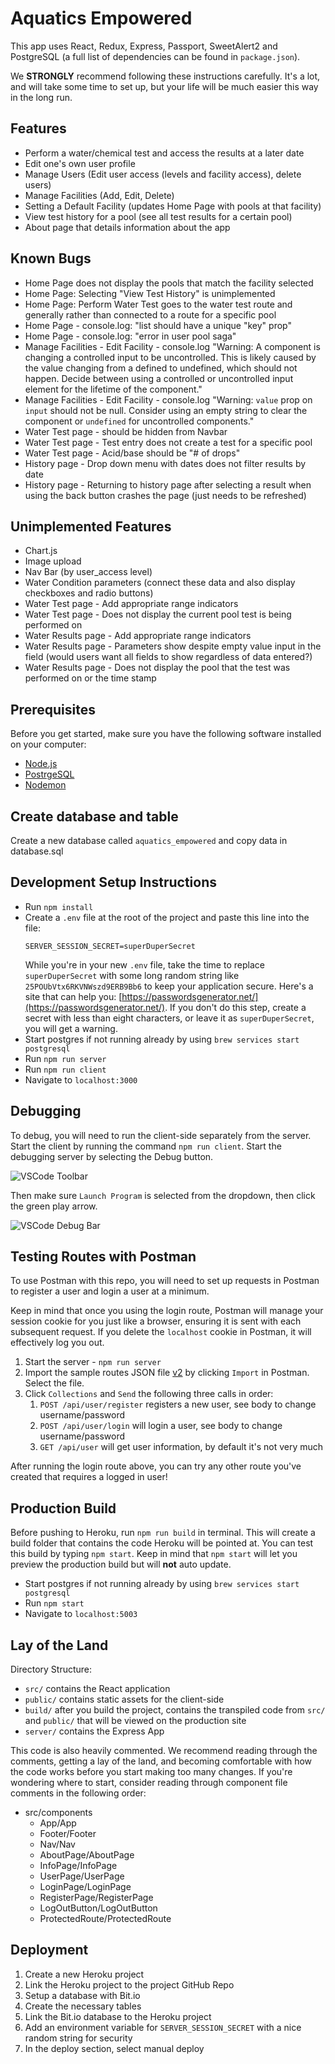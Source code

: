 # Aquatics Empowered

This app uses React, Redux, Express, Passport, SweetAlert2 and PostgreSQL (a full list of dependencies can be found in `package.json`).

We **STRONGLY** recommend following these instructions carefully. It's a lot, and will take some time to set up, but your life will be much easier this way in the long run.

## Features

-   Perform a water/chemical test and access the results at a later date
-   Edit one's own user profile
-   Manage Users (Edit user access (levels and facility access), delete users)
-   Manage Facilities (Add, Edit, Delete)
-   Setting a Default Facility (updates Home Page with pools at that facility)
-   View test history for a pool (see all test results for a certain pool)
-   About page that details information about the app

## Known Bugs

-   Home Page does not display the pools that match the facility selected
-   Home Page: Selecting "View Test History" is unimplemented
-   Home Page: Perform Water Test goes to the water test route and generally rather than connected to a route for a specific pool
-   Home Page - console.log: "list should have a unique "key" prop"
-   Home Page - console.log: "error in user pool saga"
-   Manage Facilities - Edit Facility - console.log "Warning: A component is changing a controlled input to be uncontrolled. This is likely caused by the value changing from a defined to undefined, which should not happen. Decide between using a controlled or uncontrolled input element for the lifetime of the component."
-   Manage Facilities - Edit Facility - console.log "Warning: `value` prop on `input` should not be null. Consider using an empty string to clear the component or `undefined` for uncontrolled components."
-   Water Test page - should be hidden from Navbar
-   Water Test page - Test entry does not create a test for a specific pool
-   Water Test page - Acid/base should be "# of drops"
-   History page - Drop down menu with dates does not filter results by date
-   History page - Returning to history page after selecting a result when using the back button crashes the page (just needs to be refreshed)

## Unimplemented Features

-   Chart.js
-   Image upload
-   Nav Bar (by user_access level)
-   Water Condition parameters (connect these data and also display checkboxes and radio buttons)
-   Water Test page - Add appropriate range indicators
-   Water Test page - Does not display the current pool test is being performed on
-   Water Results page - Add appropriate range indicators
-   Water Results page - Parameters show despite empty value input in the field (would users want all fields to show regardless of data entered?)
-   Water Results page - Does not display the pool that the test was performed on or the time stamp

## Prerequisites

Before you get started, make sure you have the following software installed on your computer:

-   [Node.js](https://nodejs.org/en/)
-   [PostrgeSQL](https://www.postgresql.org/)
-   [Nodemon](https://nodemon.io/)

## Create database and table

Create a new database called `aquatics_empowered` and copy data in database.sql

## Development Setup Instructions

-   Run `npm install`
-   Create a `.env` file at the root of the project and paste this line into the file:
    ```
    SERVER_SESSION_SECRET=superDuperSecret
    ```
    While you're in your new `.env` file, take the time to replace `superDuperSecret` with some long random string like `25POUbVtx6RKVNWszd9ERB9Bb6` to keep your application secure. Here's a site that can help you: [https://passwordsgenerator.net/](https://passwordsgenerator.net/). If you don't do this step, create a secret with less than eight characters, or leave it as `superDuperSecret`, you will get a warning.
-   Start postgres if not running already by using `brew services start postgresql`
-   Run `npm run server`
-   Run `npm run client`
-   Navigate to `localhost:3000`

## Debugging

To debug, you will need to run the client-side separately from the server. Start the client by running the command `npm run client`. Start the debugging server by selecting the Debug button.

![VSCode Toolbar](documentation/images/vscode-toolbar.png)

Then make sure `Launch Program` is selected from the dropdown, then click the green play arrow.

![VSCode Debug Bar](documentation/images/vscode-debug-bar.png)

## Testing Routes with Postman

To use Postman with this repo, you will need to set up requests in Postman to register a user and login a user at a minimum.

Keep in mind that once you using the login route, Postman will manage your session cookie for you just like a browser, ensuring it is sent with each subsequent request. If you delete the `localhost` cookie in Postman, it will effectively log you out.

1. Start the server - `npm run server`
2. Import the sample routes JSON file [v2](./PostmanPrimeSoloRoutesv2.json) by clicking `Import` in Postman. Select the file.
3. Click `Collections` and `Send` the following three calls in order:
    1. `POST /api/user/register` registers a new user, see body to change username/password
    2. `POST /api/user/login` will login a user, see body to change username/password
    3. `GET /api/user` will get user information, by default it's not very much

After running the login route above, you can try any other route you've created that requires a logged in user!

## Production Build

Before pushing to Heroku, run `npm run build` in terminal. This will create a build folder that contains the code Heroku will be pointed at. You can test this build by typing `npm start`. Keep in mind that `npm start` will let you preview the production build but will **not** auto update.

-   Start postgres if not running already by using `brew services start postgresql`
-   Run `npm start`
-   Navigate to `localhost:5003`

## Lay of the Land

Directory Structure:

-   `src/` contains the React application
-   `public/` contains static assets for the client-side
-   `build/` after you build the project, contains the transpiled code from `src/` and `public/` that will be viewed on the production site
-   `server/` contains the Express App

This code is also heavily commented. We recommend reading through the comments, getting a lay of the land, and becoming comfortable with how the code works before you start making too many changes. If you're wondering where to start, consider reading through component file comments in the following order:

-   src/components
    -   App/App
    -   Footer/Footer
    -   Nav/Nav
    -   AboutPage/AboutPage
    -   InfoPage/InfoPage
    -   UserPage/UserPage
    -   LoginPage/LoginPage
    -   RegisterPage/RegisterPage
    -   LogOutButton/LogOutButton
    -   ProtectedRoute/ProtectedRoute

## Deployment

1. Create a new Heroku project
1. Link the Heroku project to the project GitHub Repo
1. Setup a database with Bit.io
1. Create the necessary tables
1. Link the Bit.io database to the Heroku project
1. Add an environment variable for `SERVER_SESSION_SECRET` with a nice random string for security
1. In the deploy section, select manual deploy
